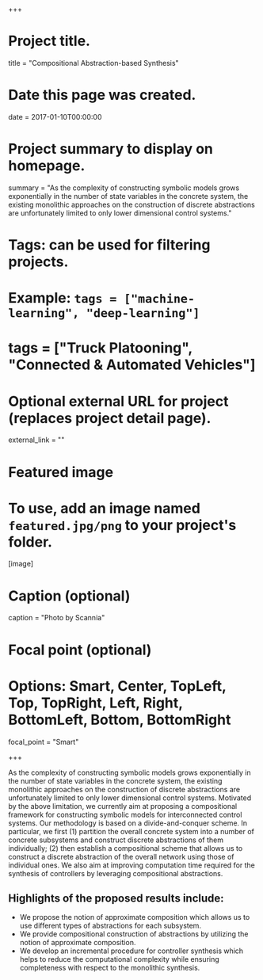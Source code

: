 +++
# Project title.
title = "Compositional Abstraction-based Synthesis"

# Date this page was created.
date = 2017-01-10T00:00:00

# Project summary to display on homepage.
summary = "As the complexity of constructing symbolic models grows exponentially in the number of state variables in the concrete system, the existing monolithic approaches on the construction of discrete abstractions are unfortunately limited to only lower dimensional control systems."

# Tags: can be used for filtering projects.
# Example: `tags = ["machine-learning", "deep-learning"]`
# tags = ["Truck Platooning", "Connected & Automated Vehicles"]

# Optional external URL for project (replaces project detail page).
external_link = ""

# Featured image
# To use, add an image named `featured.jpg/png` to your project's folder. 
[image]
  # Caption (optional)
  caption = "Photo by Scannia"

  # Focal point (optional)
  # Options: Smart, Center, TopLeft, Top, TopRight, Left, Right, BottomLeft, Bottom, BottomRight
  focal_point = "Smart"

+++

As the complexity of constructing symbolic models grows exponentially in the number of state variables in the concrete system, the existing monolithic approaches on the construction of discrete abstractions are unfortunately limited to only lower dimensional control systems. Motivated by the above limitation, we currently aim at proposing a compositional framework for constructing symbolic models for interconnected control systems. Our methodology is based on a divide-and-conquer scheme. In particular, we first (1) partition the overall concrete system into a number of concrete subsystems and construct discrete abstractions of them individually; (2) then establish a compositional scheme that allows us to construct a discrete abstraction of the overall network using those of individual ones. We also aim at improving computation time required for the synthesis of controllers by leveraging compositional abstractions.

## Highlights of the proposed results include:
* We propose the notion of approximate composition which allows us to use different types of abstractions for each subsystem.
* We provide compositional construction of abstractions by utilizing the notion of approximate composition.
* We develop an incremental procedure for controller synthesis which helps to reduce the computational complexity while ensuring completeness with respect to the monolithic synthesis.
